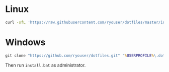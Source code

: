 # Linux
```sh
curl -sfL 'https://raw.githubusercontent.com/ryouser/dotfiles/master/install.sh' | sh -s
```
# Windows
```bat
git clone "https://github.com/ryouser/dotfiles.git" "%USERPROFILE%\.dotfiles"
```
Then run `install.bat` as administrator.
